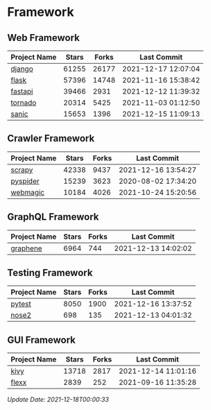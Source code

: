 # Framework

## Web Framework
| Project Name | Stars | Forks | Last Commit |
| ------------ | ----- | ----- | ----------- |
| [django](https://github.com/django/django) | 61255 | 26177 | 2021-12-17 12:07:04 |
| [flask](https://github.com/pallets/flask) | 57396 | 14748 | 2021-11-16 15:38:42 |
| [fastapi](https://github.com/tiangolo/fastapi) | 39466 | 2931 | 2021-12-12 11:39:32 |
| [tornado](https://github.com/tornadoweb/tornado) | 20314 | 5425 | 2021-11-03 01:12:50 |
| [sanic](https://github.com/sanic-org/sanic) | 15653 | 1396 | 2021-12-15 11:09:13 |

## Crawler Framework
| Project Name | Stars | Forks | Last Commit |
| ------------ | ----- | ----- | ----------- |
| [scrapy](https://github.com/scrapy/scrapy) | 42338 | 9437 | 2021-12-16 13:54:27 |
| [pyspider](https://github.com/binux/pyspider) | 15239 | 3623 | 2020-08-02 17:34:20 |
| [webmagic](https://github.com/code4craft/webmagic) | 10184 | 4026 | 2021-10-24 15:20:56 |

## GraphQL Framework
| Project Name | Stars | Forks | Last Commit |
| ------------ | ----- | ----- | ----------- |
| [graphene](https://github.com/graphql-python/graphene) | 6964 | 744 | 2021-12-13 14:02:02 |

## Testing Framework
| Project Name | Stars | Forks | Last Commit |
| ------------ | ----- | ----- | ----------- |
| [pytest](https://github.com/pytest-dev/pytest) | 8050 | 1900 | 2021-12-16 13:37:52 |
| [nose2](https://github.com/nose-devs/nose2) | 698 | 135 | 2021-12-13 04:01:32 |

## GUI Framework
| Project Name | Stars | Forks | Last Commit |
| ------------ | ----- | ----- | ----------- |
| [kivy](https://github.com/kivy/kivy) | 13718 | 2817 | 2021-12-14 11:01:16 |
| [flexx](https://github.com/flexxui/flexx) | 2839 | 252 | 2021-09-16 11:35:28 |

*Update Date: 2021-12-18T00:00:33*